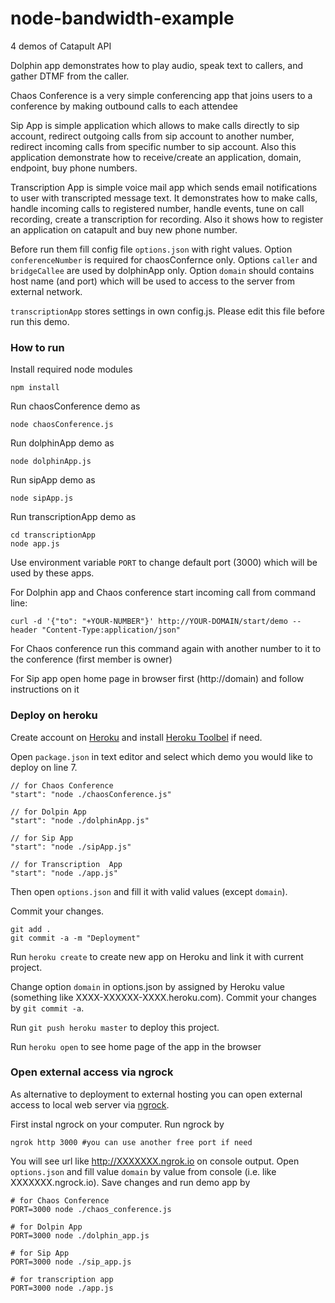 node-bandwidth-example
======================

4 demos of Catapult API

Dolphin app demonstrates how to play audio, speak text to callers, and gather DTMF from the caller.

Chaos Conference is a very simple conferencing app that joins users to a conference by making outbound calls to each attendee

Sip App is simple application which allows to make calls directly to sip account, redirect outgoing calls from sip account to another number, redirect incoming calls from specific number to sip account. Also this application demonstrate how to receive/create an application, domain, endpoint, buy phone numbers.

Transcription App is simple voice mail app which sends email notifications to user with transcripted message text. It demonstrates how to make calls, handle incoming calls to registered number, handle events, tune on call recording, create a transcription for recording. Also it shows how to register an application on catapult and buy new phone number.


Before run them fill config file `options.json` with right values.
Option `conferenceNumber` is required for chaosConfernce only.
Options `caller` and `bridgeCallee` are used by dolphinApp only.
Option `domain` should contains host name (and port) which will be used to access to the server from external network.

`transcriptionApp` stores settings in own config.js. Please edit this file before run this demo.

### How to run

Install required node modules

```
npm install
```

Run chaosConference demo as

```
node chaosConference.js
```

Run dolphinApp demo as

```
node dolphinApp.js
```

Run sipApp demo as

```
node sipApp.js
```

Run transcriptionApp demo as

```
cd transcriptionApp
node app.js
```

Use environment variable `PORT` to change default port (3000) which will be used by these apps.

For Dolphin app  and Chaos conference start incoming call from command line:

```console
curl -d '{"to": "+YOUR-NUMBER"}' http://YOUR-DOMAIN/start/demo --header "Content-Type:application/json"
```

For Chaos conference run this command again with another number to it to the conference (first member is owner)

For Sip app open home page in browser first (http://domain)  and follow instructions on it

### Deploy on heroku

Create account on [Heroku](https://www.heroku.com/) and install [Heroku Toolbel](https://devcenter.heroku.com/articles/getting-started-with-ruby#set-up) if need.

Open `package.json` in text editor and select which demo you would like to deploy on line 7.

```
// for Chaos Conference
"start": "node ./chaosConference.js"

// for Dolpin App
"start": "node ./dolphinApp.js"

// for Sip App
"start": "node ./sipApp.js"

// for Transcription  App
"start": "node ./app.js"
```

Then open `options.json` and fill it with valid values (except `domain`).

Commit your changes.

```
git add .
git commit -a -m "Deployment"
```

Run `heroku create` to create new app on Heroku and link it with current project.

Change option `domain` in options.json by assigned by Heroku value (something like XXXX-XXXXXX-XXXX.heroku.com). Commit your changes by `git commit -a`. 

Run `git push heroku master` to deploy this project.

Run `heroku open` to see home page of the app in the browser

### Open external access via ngrock

As alternative to deployment to external hosting you can open external access to local web server via [ngrock](https://ngrok.com/).

First instal ngrock on your computer. Run ngrock by


```
ngrok http 3000 #you can use another free port if need 
```

You will see url like http://XXXXXXX.ngrok.io on console output. Open `options.json` and fill value `domain` by value from console (i.e. like XXXXXXX.ngrock.io). Save changes and run demo app by


```
# for Chaos Conference
PORT=3000 node ./chaos_conference.js

# for Dolpin App
PORT=3000 node ./dolphin_app.js

# for Sip App
PORT=3000 node ./sip_app.js

# for transcription app
PORT=3000 node ./app.js
```

